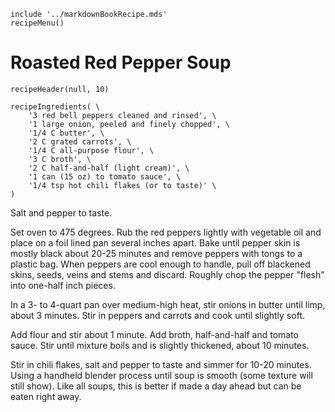 ~~~ markdown-script
include '../markdownBookRecipe.mds'
recipeMenu()
~~~

# Roasted Red Pepper Soup

~~~ markdown-script
recipeHeader(null, 10)
~~~

~~~ markdown-script
recipeIngredients( \
    '3 red bell peppers cleaned and rinsed', \
    '1 large onion, peeled and finely chopped', \
    '1/4 C butter', \
    '2 C grated carrots', \
    '1/4 C all-purpose flour', \
    '3 C broth', \
    '2 C half-and-half (light cream)', \
    '1 can (15 oz) to tomato sauce', \
    '1/4 tsp hot chili flakes (or to taste)' \
)
~~~

Salt and pepper to taste.

Set oven to 475 degrees. Rub the red peppers lightly with vegetable oil and place on a foil lined
pan several inches apart. Bake until pepper skin is mostly black about 20-25 minutes and remove
peppers with tongs to a plastic bag. When peppers are cool enough to handle, pull off blackened
skins, seeds, veins and stems and discard. Roughly chop the pepper "flesh" into one-half inch
pieces.

In a 3- to 4-quart pan over medium-high heat, stir onions in butter until limp, about 3 minutes.
Stir in peppers and carrots and cook until slightly soft.

Add flour and stir about 1 minute. Add broth, half-and-half and tomato sauce. Stir until mixture
boils and is slightly thickened, about 10 minutes.

Stir in chili flakes, salt and pepper to taste and simmer for 10-20 minutes. Using a handheld
blender process until soup is smooth (some texture will still show). Like all soups, this is better
if made a day ahead but can be eaten right away.
